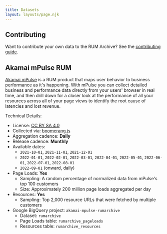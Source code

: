 ```yaml
---
title: Datasets
layout: layouts/page.njk
---
```


## Contributing

Want to contribute your own data to the RUM Archive?  See the [contributing guide](/contribute).

## Akamai mPulse RUM

[Akamai mPulse](https://www.akamai.com/products/mpulse-real-user-monitoring) is a RUM product that maps user behavior
to business performance as it's happening. With mPulse you can collect detailed business and performance data directly
from your users' browser in real time, and then drill down for a closer look at the performance of all your resources
across all of your page views to identify the root cause of latencies and lost revenue.

Technical Details:

* License: [CC BY SA 4.0](http://creativecommons.org/licenses/by-sa/4.0/)
* Collected via: [boomerang.js](https://github.com/akamai/boomerang)
* Aggregation cadence: **Daily**
* Release cadence: **Monthly**
* Available dates:
    * `2021-10-01`, `2021-11-01`, `2021-12-01`
    * `2022-01-01`, `2022-02-01`, `2022-03-01`, `2022-04-01`, `2022-05-01`, `2022-06-01`, `2022-07-01`, `2022-08-01`
    * `2022-09-01` (onward, daily)
* Page Loads: **Yes**
    * Sampling: A random percentage of normalized data from mPulse's top 100 customers
    * Size: Approximately 200 million page loads aggregated per day
* Resources: **Yes**
    * Sampling: Top 2,000 resource URLs that were fetched by multiple customers
* Google BigQuery project: `akamai-mpulse-rumarchive`
    * Dataset: `rumarchive`
    * Page Loads table: `rumarchive_pageloads`
    * Resources table: `rumarchive_resources`
